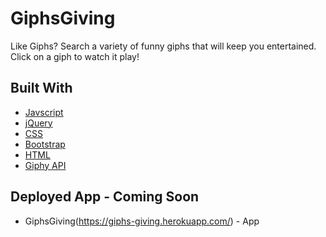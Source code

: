 # GiphsGiving

Like Giphs? Search a variety of funny giphs that will keep you entertained. Click on a giph to watch it play!

## Built With 

- [Javscript](https://www.javascript.com/)
- [jQuery](https://jquery.com/)
- [CSS](https://developer.mozilla.org/en-US/docs/Web/CSS)
- [Bootstrap](https://getbootstrap.com/)
- [HTML](https://www.w3schools.com/html/)
- [Giphy API](https://giphy.com)

## Deployed App - Coming Soon
* GiphsGiving(https://giphs-giving.herokuapp.com/) - App  
